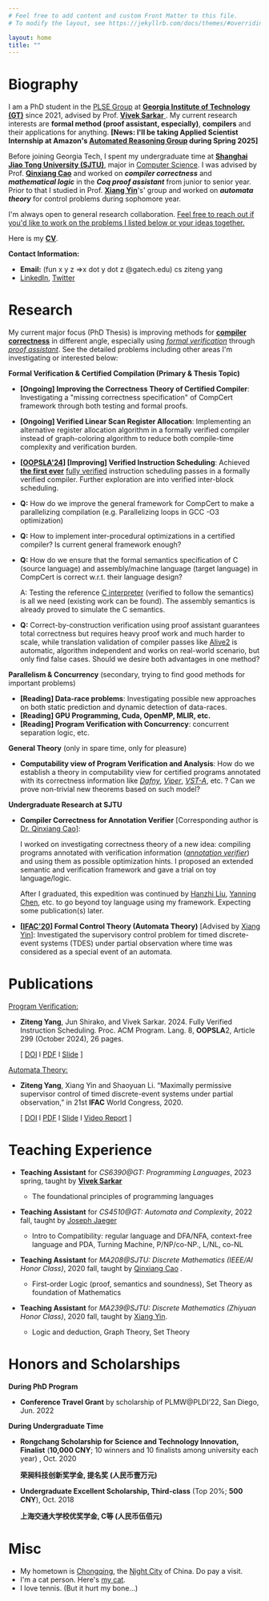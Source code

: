 ```yaml
---
# Feel free to add content and custom Front Matter to this file.
# To modify the layout, see https://jekyllrb.com/docs/themes/#overriding-theme-defaults

layout: home
title: ""
---
```


# **Biography** 

I am a PhD student in the [PLSE Group](https://scs.gatech.edu/programming-languages-software-engineering) at **[Georgia Institute of Technology (GT)](https://www.gatech.edu/)** since 2021, advised by Prof. [**Vivek Sarkar** ](https://vsarkar.cc.gatech.edu/). My current research interests are **formal method (proof assistant, especially)**, **compilers** and their applications for anything. **[News: I'll be taking Applied Scientist Internship at Amazon's [Automated Reasoning Group](https://www.amazon.science/research-areas/automated-reasoning) during Spring 2025]**

Before joining Georgia Tech, I spent my undergraduate time at **[Shanghai Jiao Tong University (SJTU)](https://www.sjtu.edu.cn/)**, major in [Computer Science](http://www.cs.sjtu.edu.cn/en/).  I was advised by Prof. **[Qinxiang Cao](https://dblp.org/pid/141/1017.html)** and worked on ***compiler correctness*** and ***mathematical logic*** in the ***Coq proof assistant*** from junior to senior year. Prior to that I studied in Prof. **[Xiang Yin](http://xiangyin.sjtu.edu.cn/)**'s' group and worked on ***automata theory*** for control problems during sophomore year.

I'm always open to general research collaboration. <u>Feel free to reach out if you'd like to work on the problems I listed below or your ideas together.</u>

Here is my **[CV](./cv/CV_ZitengYang.pdf)**.

**Contact Information:**

- **Email:**  (fun x y z =>x dot y dot z @gatech.edu) cs ziteng yang
- [LinkedIn](https://www.linkedin.com/in/ziteng-yang-a149181b5/), [Twitter](https://twitter.com/_ziteng_yang_)

# **Research**

My current major focus (PhD Thesis) is improving methods for **<u>compiler correctness</u>** in different angle, especially using *[formal verification](https://en.wikipedia.org/wiki/Formal_verification)* through *[proof assistant](https://en.wikipedia.org/wiki/Proof_assistant)*. See the detailed problems including other areas I'm investigating or interested below:

**Formal Verification & Certified Compilation (Primary & Thesis Topic)** 

- **[Ongoing] Improving the Correctness Theory of Certified Compiler**: Investigating a "missing correctness specification" of CompCert framework through both testing and formal proofs.

- **[Ongoing] Verified Linear Scan Register Allocation**: Implementing an alternative register allocation algorithm in a formally verified compiler instead of graph-coloring algorithm to reduce both compile-time complexity and verification burden.

- **[[OOPSLA'24](./papers/oopsla24/oopsla24-final.pdf)] [Improving] Verified Instruction Scheduling**: Achieved **<u>the first ever</u>** <u>fully verified</u> instruction scheduling passes in a formally verified compiler. Further exploration are into verified inter-block scheduling.  

- **Q:** How do we improve the general framework for CompCert to make a parallelizing compilation (e.g. Parallelizing loops in GCC -O3 optimization)

- **Q:** How to implement inter-procedural optimizations in a certified compiler? Is current general framework enough?

- **Q:** How do we ensure that the formal semantics specification of C (source language) and assembly/machine language (target language) in CompCert is correct w.r.t. their language design?

  A: Testing the reference [C interpreter](https://compcert.org/doc/html/compcert.cfrontend.Cexec.html) (verified to follow the semantics) is all we need (existing work can be found). The assembly semantics is already proved to simulate the C semantics.

- **Q:** Correct-by-construction verification using proof assistant guarantees total correctness but requires heavy proof work and much harder to scale, while translation validation of compiler passes like [Alive2](https://dl.acm.org/doi/10.1145/3453483.3454030) is automatic, algorithm independent and works on real-world scenario, but only find false cases. Should we desire both advantages in one method?

**Parallelism & Concurrency** (secondary, trying to find good methods for important problems)

- **[Reading] Data-race problems**: Investigating possible new approaches on both static prediction and dynamic detection of data-races.
- **[Reading] GPU Programming, Cuda, OpenMP, MLIR, etc.**
- **[Reading] Program Verification with Concurrency**: concurrent separation logic, etc.

**General Theory** (only in spare time, only for pleasure)

- **Computability view of Program Verification and Analysis**: How do we establish a theory in computability view for certified programs annotated with its correctness information like [*Dafny*](https://dafny.org/), *[Viper](https://www.pm.inf.ethz.ch/research/viper.html)*, [*VST-A*](https://dl.acm.org/doi/10.1145/3632911), etc. ? Can we prove non-trivial new theorems based on such model?



**Undergraduate Research at SJTU**

- **Compiler Correctness for Annotation Verifier** [Corresponding author is [Dr. Qinxiang Cao](https://dblp.org/pid/141/1017.html)]: 
  
  I worked on investigating correctness theory of a new idea: compiling programs annotated with verification information ([*annotation verifier*](https://dl.acm.org/doi/10.1145/3632911)) and using them as possible optimization hints. I proposed an extended semantic and verification framework and gave a trial on toy language/logic.
  
  After I graduated, this expedition was continued by [Hanzhi Liu](https://scholar.google.com/citations?user=hEUk48QAAAAJ), [Yanning Chen](https://lightquantum.me/), etc. to go beyond toy language using my framework. Expecting some publication(s) later.
  
- **[[IFAC'20](./papers/IFAC2020/IFAC2020-Final-Full.pdf)] Formal Control Theory (Automata Theory)** [Advised by [Xiang Yin](http://xiangyin.sjtu.edu.cn/)]: Investigated the supervisory control problem for timed discrete-event systems (TDES) under partial observation where time was considered as a special event of an automata.

# **Publications**

<u>Program Verification:</u>

- **Ziteng Yang**, Jun Shirako, and Vivek Sarkar. 2024. Fully Verified Instruction Scheduling. Proc. ACM Program. Lang. 8, **OOPSLA**2, Article 299 (October 2024), 26 pages.

  [ [DOI](https://doi.org/10.1145/3689739) l [PDF](./papers/oopsla24/oopsla24-final.pdf) l [Slide](./papers/oopsla24/oopsla24-slides.pdf) ]

<u>Automata Theory:</u> 

- **Ziteng Yang**, Xiang Yin and Shaoyuan Li. “Maximally permissive supervisor control of timed discrete-event systems under partial observation,” in 21st **IFAC** World Congress, 2020.  

  [ [DOI](https://doi.org/10.1016/j.ifacol.2020.12.2318) l [PDF](./papers/IFAC2020/IFAC2020-Final-Full.pdf)  l  [Slide](./papers/IFAC2020/IFAC2020-Slides.pdf) l  [Video Report](https://youtu.be/GtbxR_OKfXU) ]

# **Teaching Experience**

- **Teaching Assistant** for *CS6390@GT: Programming Languages*, 2023 spring, taught by [**Vivek Sarkar**](https://vsarkar.cc.gatech.edu/)
  - The foundational principles of programming languages

- **Teaching Assistant** for *CS4510@GT: Automata and Complexity*, 2022 fall, taught by [Joseph Jaeger](https://faculty.cc.gatech.edu/~josephjaeger/)
  - Intro to Compatibility: regular language and DFA/NFA, context-free language and PDA, Turning Machine, P/NP/co-NP., L/NL, co-NL 
- **Teaching Assistant**  for *MA208@SJTU: Discrete Mathematics (IEEE/AI Honor Class)*, 2020 fall, taught by [Qinxiang Cao](http://jhc.sjtu.edu.cn/people/members/qinxiang-cao.html) .
  - First-order Logic (proof, semantics and soundness), Set Theory as foundation of Mathematics

- **Teaching Assistant** for  *MA239@SJTU: Discrete Mathematics (Zhiyuan Honor Class)*, 2020 fall, taught by [Xiang Yin](http://xiangyin.sjtu.edu.cn/).
  - Logic and deduction, Graph Theory, Set Theory

# **Honors and Scholarships**

**During PhD Program**

- **Conference Travel Grant** by scholarship of PLMW@PLDI’22, San Diego, Jun. 2022

**During Undergraduate Time**

- **Rongchang Scholarship for Science and Technology Innovation, Finalist** (**10,000 CNY**; 10 winners and 10 finalists among university each year) , Oct. 2020
  
  **荣昶科技创新奖学金, 提名奖 (人民币壹万元)**

- **Undergraduate Excellent Scholarship, Third-class** (Top 20%; **500 CNY**), Oct. 2018
  
  **上海交通大学校优奖学金, C等 (人民币伍佰元)**



# **Misc**

- My hometown is [Chongqing](https://youtu.be/yzl4jc9E5GU?si=DSd5Imm1ZIIlUgCE), the [Night City](https://cyberpunk.fandom.com/wiki/Night_City) of China. Do pay a visit.
- I'm a cat person. Here's [my cat](https://youngzt998.github.io/mycat/).
- I love tennis. (But it hurt my bone...)

